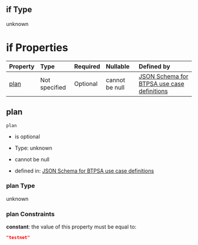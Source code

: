 ## if Type

unknown

# if Properties

| Property      | Type          | Required | Nullable       | Defined by                                                                                                                                                                                                                                  |
| :------------ | :------------ | :------- | :------------- | :------------------------------------------------------------------------------------------------------------------------------------------------------------------------------------------------------------------------------------------ |
| [plan](#plan) | Not specified | Optional | cannot be null | [JSON Schema for BTPSA use case definitions](btpsa-usecase-properties-services-items-allof-1-then-allof-45-then-allof-5-if-properties-plan.md "undefined#/properties/services/items/allOf/1/then/allOf/45/then/allOf/5/if/properties/plan") |

## plan



`plan`

*   is optional

*   Type: unknown

*   cannot be null

*   defined in: [JSON Schema for BTPSA use case definitions](btpsa-usecase-properties-services-items-allof-1-then-allof-45-then-allof-5-if-properties-plan.md "undefined#/properties/services/items/allOf/1/then/allOf/45/then/allOf/5/if/properties/plan")

### plan Type

unknown

### plan Constraints

**constant**: the value of this property must be equal to:

```json
"testnet"
```
